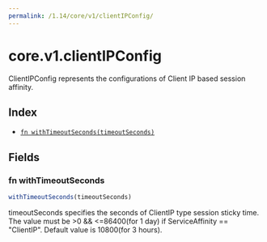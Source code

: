 ```yaml
---
permalink: /1.14/core/v1/clientIPConfig/
---
```


# core.v1.clientIPConfig

ClientIPConfig represents the configurations of Client IP based session affinity.

## Index

* [`fn withTimeoutSeconds(timeoutSeconds)`](#fn-withtimeoutseconds)

## Fields

### fn withTimeoutSeconds

```ts
withTimeoutSeconds(timeoutSeconds)
```

timeoutSeconds specifies the seconds of ClientIP type session sticky time. The value must be >0 && <=86400(for 1 day) if ServiceAffinity == "ClientIP". Default value is 10800(for 3 hours).